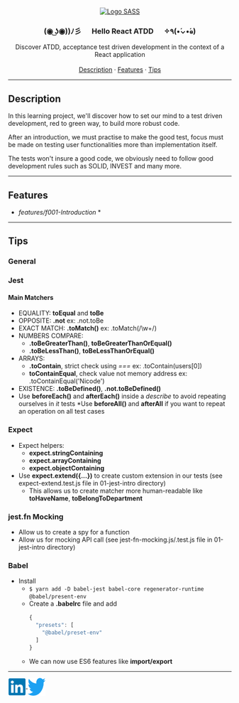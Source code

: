 <!-- PROJECT LOGO -->
<br />
<p align="center">
  <a href="https://github.com/nicode-io/Hello_React_ATDD">
    <img src="https://external-content.duckduckgo.com/iu/?u=https%3A%2F%2Fleanpub.com%2Fsite_images1%2Fmastering-tdd-with-react%2Fimages----atdd-cycle.png&f=1&nofb=1" alt="Logo SASS" width="256" height="256">
  </a>

<h3 align="center">(◉ ͜ʖ◉))ﾉ彡&nbsp;&nbsp;&nbsp;&nbsp;&nbsp;&nbsp;Hello React ATDD&nbsp;&nbsp;&nbsp;&nbsp;&nbsp;&nbsp;✧٩(•́⌄•́๑)</h3>

  <p align="center">
    Discover ATDD, acceptance test driven development in the context of a React application
    <br />
    <br />
    <a href="#description">Description</a>
    ·
    <a href="#features">Features</a>
    ·
    <a href="#tips">Tips</a>
  </p>

---

## Description

In this learning project, we'll discover how to set our mind to a test driven development, red to green way, to build
more robust code.

After an introduction, we must practise to make the good test, focus must be made on testing user functionalities more
than implementation itself.

The tests won't insure a good code, we obviously need to follow good development rules such as SOLID, INVEST and many
more.

---

## Features

* *features/f001-Introduction*
  *

---

## Tips

### General

### Jest

#### Main Matchers

* EQUALITY: **toEqual** and **toBe**
* OPPOSITE: **.not** ex: .not.toBe
* EXACT MATCH: **.toMatch()** ex: .toMatch(/\w+/)
* NUMBERS COMPARE:
  * **.toBeGreaterThan()**, **toBeGreaterThanOrEqual()**
  * **.toBeLessThan()**, **toBeLessThanOrEqual()**
* ARRAYS:
  * **.toContain**, strict check using *===* ex: .toContain(users[0])
  * **toContainEqual**, check value not memory address ex: .toContainEqual('Nicode')
* EXISTENCE: **.toBeDefined()**, **.not.toBeDefined()**
* Use **beforeEach()** and **afterEach()** inside a *describe* to avoid repeating ourselves in *it* tests
  *Use **beforeAll()** and **afterAll** if you want to repeat an operation on all test cases

### Expect

* Expect helpers:
  * **expect.stringContaining**
  * **expect.arrayContaining**
  * **expect.objectContaining**
* Use **expect.extend({...})** to create custom extension in our tests (see expect-extend.test.js file in 01-jest-intro
  directory)
  * This allows us to create matcher more human-readable like **toHaveName**, **toBelongToDepartment**

### jest.fn Mocking

* Allow us to create a spy for a function
* Allow us for mocking API call (see jest-fn-mocking.js/.test.js file in 01-jest-intro directory)

### Babel

* Install
  * ```$ yarn add -D babel-jest babel-core regenerator-runtime @babel/present-env```
  * Create a **.babelrc** file and add
    ```js 
    {
      "presets": [
        "@babel/preset-env"
      ]
    }
    ``` 
  * We can now use ES6 features like **import/export**

---

<a href="https://linkedin.com/in/nicolas-denoel">
  <img align="center" src="https://github.com/devicons/devicon/blob/master/icons/linkedin/linkedin-original.svg" alt="linkedin.com/in/nicolas-denoel" width="40" height="40" />
</a>  <a href="https://twitter.com/nicode_io">
  <img align="center" src="https://github.com/devicons/devicon/blob/master/icons/twitter/twitter-original.svg" alt="twitter.com/inicode_io" width="40" height="40" />
</a>  
